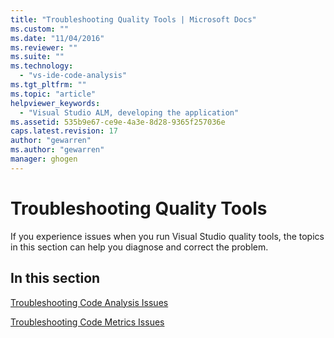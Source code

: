 ```yaml
---
title: "Troubleshooting Quality Tools | Microsoft Docs"
ms.custom: ""
ms.date: "11/04/2016"
ms.reviewer: ""
ms.suite: ""
ms.technology: 
  - "vs-ide-code-analysis"
ms.tgt_pltfrm: ""
ms.topic: "article"
helpviewer_keywords: 
  - "Visual Studio ALM, developing the application"
ms.assetid: 535b9e67-ce9e-4a3e-8d28-9365f257036e
caps.latest.revision: 17
author: "gewarren"
ms.author: "gewarren"
manager: ghogen
---
```

# Troubleshooting Quality Tools
If you experience issues when you run Visual Studio quality tools, the topics in this section can help you diagnose and correct the problem.  
  
## In this section  
 [Troubleshooting Code Analysis Issues](../code-quality/troubleshooting-code-analysis-issues.md)  
  
 [Troubleshooting Code Metrics Issues](../code-quality/troubleshooting-code-metrics-issues.md)